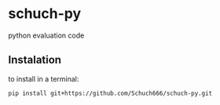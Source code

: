 # schuch-py
python evaluation code

## Instalation

to install in a terminal: 
```bash
pip install git+https://github.com/Schuch666/schuch-py.git
